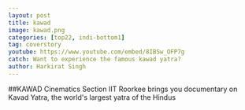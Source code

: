 ```yaml
---
layout: post
title: kawad
image: kawad.png
categories: [top22, indi-bottom1]
tag: coverstory
youtube: https://www.youtube.com/embed/8IBSw_OFP7g
catch: Want to experience the famous kawad yatra?
author: Harkirat Singh
---
```

##KAWAD
Cinematics Section IIT Roorkee brings you documentary on Kavad Yatra, the world's largest yatra of the Hindus